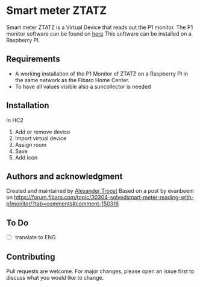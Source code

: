 # Smart meter ZTATZ

Smart meter ZTATZ is a Virtual Device that reads out the P1 monitor. The P1 monitor software can be found on [here](https://www.ztatz.nl/p1-monitor/) This software can be installed on a Raspberry PI. 

## Requirements
- A working installation of the P1 Monitor of ZTATZ on a Raspberry PI in the same network as the Fibaro Home Center.
- To have all values visible also a suncollector is needed

## Installation
In HC2
1. Add or remove device
2. Import virtual device
3. Assign room
4. Save
5. Add icon

## Authors and acknowledgment
Created and maintained by [Alexander Troost](https://github.com/atroost)
Based on a post by evanbeem on https://forum.fibaro.com/topic/30304-solvedsmart-meter-reading-with-p1monitor/?tab=comments#comment-150316

## To Do
- [ ] translate to ENG

## Contributing
Pull requests are welcome. For major changes, please open an issue first to discuss what you would like to change.
